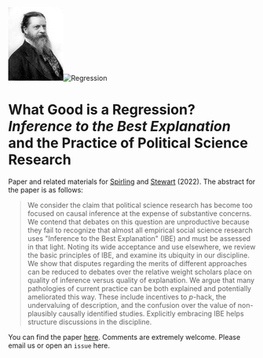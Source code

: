 <img src="peirce.jpg" alt="Peirce" height="150"/><img src="regression.jpg" alt="Regression" height="150"/>


# What Good is a Regression? *Inference to the Best Explanation* and the Practice of Political Science Research

Paper and related materials for  [Spirling](http://arthurspirling.org/) and [Stewart](https://scholar.princeton.edu/bstewart/home) (2022). The abstract for the paper is as follows:

> We consider the claim that political science research has become too focused on causal inference at the expense of substantive concerns.  We contend that debates on this question are unproductive because they fail to recognize that almost all empirical social science research uses "Inference to the Best Explanation" (IBE) and must be assessed in that light. Noting its wide acceptance and use elsewhere, we review the basic principles of IBE, and examine its ubiquity in our discipline. We show that disputes regarding the merits of different approaches can be reduced to debates over the relative weight scholars place on quality of inference versus quality of explanation. We argue that many pathologies of current practice can be both explained and potentially ameliorated this way. These include incentives to *p*-hack, the undervaluing of description, and the confusion over the value of non-plausibly causally identified studies. Explicitly embracing IBE helps structure discussions in the discipline.

You can find the paper [here](https://github.com/ArthurSpirling/InferenceToTheBestExplanation/blob/main/Spirling_Stewart_WhatGoodisARegression.pdf). Comments are extremely welcome. Please email us or open an `issue` here. 

